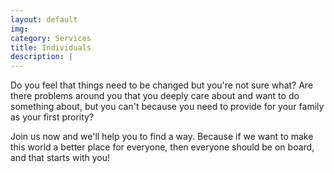 ```yaml
---
layout: default
img: 
category: Services
title: Individuals
description: |
---
```


Do you feel that things need to be changed but you're not sure what? Are there problems around you that you deeply care about and want to do something about, but you can't because you need to provide for your family as your first prority? 

Join us now and we'll help you to find a way. Because if we want to make this world a better place for everyone, then everyone should be on board, and that starts with you!
